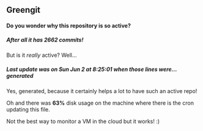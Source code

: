 ## Greengit

#### Do you wonder why this repository is so active?

##### After all it has 2662 commits!

But is it *really* active? Well...

##### Last update was on Sun Jun 2 at 8:25:01 when those lines were... generated

Yes, generated, because it certainly helps a lot to have such an active repo!

Oh and there was **63%** disk usage on the machine
where there is the cron updating this file.

Not the best way to monitor a VM in the cloud but it works! :)
